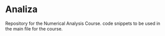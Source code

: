 # Analiza

Repository for the Numerical Analysis Course.
code snippets to be used in the main file for the course.
